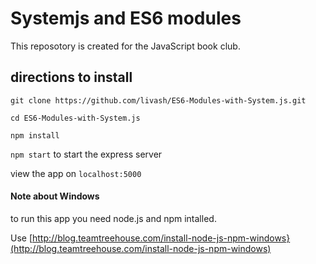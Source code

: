 # Systemjs and ES6 modules

This reposotory is created for the JavaScript book club.

## directions to install

`git clone https://github.com/livash/ES6-Modules-with-System.js.git`

`cd ES6-Modules-with-System.js`

`npm install`

`npm start` to start the express server

view the app on `localhost:5000`

#### Note about Windows

to run this app you need node.js and npm intalled.

Use [http://blog.teamtreehouse.com/install-node-js-npm-windows}(http://blog.teamtreehouse.com/install-node-js-npm-windows)